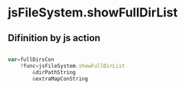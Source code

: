 # jsFileSystem.showFullDirList

## Difinition by js action

```js.js

var=fullDirsCon
	?func=jsFileSystem.showFullDirList
		&dirPathString
		&extraMapConString
```


